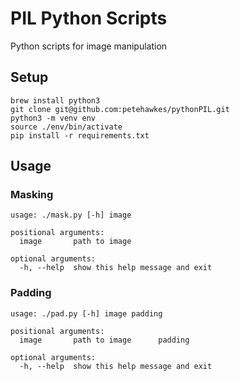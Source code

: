 # PIL Python Scripts

Python scripts for image manipulation

## Setup

```
brew install python3
git clone git@github.com:petehawkes/pythonPIL.git
python3 -m venv env
source ./env/bin/activate
pip install -r requirements.txt
```

## Usage

### Masking
```
usage: ./mask.py [-h] image

positional arguments:
  image       path to image

optional arguments:
  -h, --help  show this help message and exit
```

### Padding
```
usage: ./pad.py [-h] image padding

positional arguments:
  image       path to image      padding

optional arguments:
  -h, --help  show this help message and exit
```
